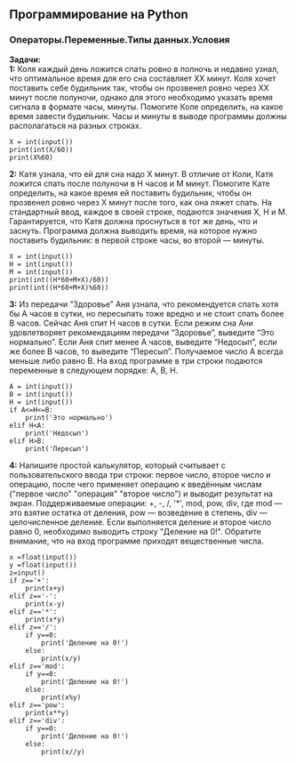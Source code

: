 ## Программирование на Python
### Операторы.Переменные.Типы данных.Условия

**Задачи:**  
**1:** Коля каждый день ложится спать ровно в полночь и недавно узнал, что оптимальное время для его сна составляет XX минут. Коля хочет поставить себе будильник так, чтобы он прозвенел ровно через XX минут после полуночи, однако для этого необходимо указать время сигнала в формате часы, минуты. Помогите Коле определить, на какое время завести будильник.
Часы и минуты в выводе программы должны располагаться на разных строках.
```{r}
X = int(input())
print(int(X/60))
print(X%60)
```
**2:** Катя узнала, что ей для сна надо X минут. В отличие от Коли, Катя ложится спать после полуночи в H часов и M минут. Помогите Кате определить, на какое время ей поставить будильник, чтобы он прозвенел ровно через X минут после того, как она ляжет спать.
На стандартный ввод, каждое в своей строке, подаются значения X, H и M. Гарантируется, что Катя должна проснуться в тот же день, что и заснуть. Программа должна выводить время, на которое нужно поставить будильник: в первой строке часы, во второй — минуты.
```{r}
X = int(input())
H = int(input())
M = int(input())
print(int((H*60+M+X)/60))
print(int((H*60+M+X)%60))
```
**3:** Из передачи “Здоровье” Аня узнала, что рекомендуется спать хотя бы A часов в сутки, но пересыпать тоже вредно и не стоит спать более B часов. Сейчас Аня спит H часов в сутки. Если режим сна Ани удовлетворяет рекомендациям передачи “Здоровье”, выведите “Это нормально”. Если Аня спит менее A часов, выведите “Недосып”, если же более B часов, то выведите “Пересып”.
Получаемое число A всегда меньше либо равно B.
На вход программе в три строки подаются переменные в следующем порядке: A, B, H.
```{r}
A = int(input())
B = int(input())
H = int(input())
if A<=H<=B:
    print('Это нормально')
elif H<A:
    print('Недосып')
elif H>B:
    print('Пересып')
```
**4:** Напишите простой калькулятор, который считывает с пользовательского ввода три строки: первое число, второе число и операцию, после чего применяет операцию к введённым числам ("первое число" "операция" "второе число") и выводит результат на экран.
Поддерживаемые операции: +, -, /, '*', mod, pow, div, где
mod — это взятие остатка от деления,
pow — возведение в степень,
div — целочисленное деление.
Если выполняется деление и второе число равно 0, необходимо выводить строку "Деление на 0!".
Обратите внимание, что на вход программе приходят вещественные числа.

```{r}
x =float(input())
y =float(input())
z=input()
if z=='+':
    print(x+y)
elif z=='-':
    print(x-y)
elif z=='*':
    print(x*y)
elif z=='/':
    if y==0:
        print('Деление на 0!')
    else:
        print(x/y)
elif z=='mod':
    if y==0:
        print('Деление на 0!')
    else:
        print(x%y)
elif z=='pow':
    print(x**y)
elif z=='div':
    if y==0:
        print('Деление на 0!')
    else:
        print(x//y)
```






